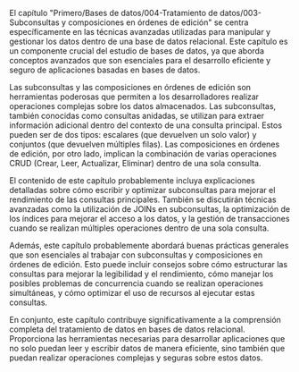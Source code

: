 El capítulo "Primero/Bases de datos/004-Tratamiento de datos/003-Subconsultas y composiciones en órdenes de edición" se centra específicamente en las técnicas avanzadas utilizadas para manipular y gestionar los datos dentro de una base de datos relacional. Este capítulo es un componente crucial del estudio de bases de datos, ya que aborda conceptos avanzados que son esenciales para el desarrollo eficiente y seguro de aplicaciones basadas en bases de datos.

Las subconsultas y las composiciones en órdenes de edición son herramientas poderosas que permiten a los desarrolladores realizar operaciones complejas sobre los datos almacenados. Las subconsultas, también conocidas como consultas anidadas, se utilizan para extraer información adicional dentro del contexto de una consulta principal. Estos pueden ser de dos tipos: escalares (que devuelven un solo valor) y conjuntos (que devuelven múltiples filas). Las composiciones en órdenes de edición, por otro lado, implican la combinación de varias operaciones CRUD (Crear, Leer, Actualizar, Eliminar) dentro de una sola consulta.

El contenido de este capítulo probablemente incluya explicaciones detalladas sobre cómo escribir y optimizar subconsultas para mejorar el rendimiento de las consultas principales. También se discutirán técnicas avanzadas como la utilización de JOINs en subconsultas, la optimización de los índices para mejorar el acceso a los datos, y la gestión de transacciones cuando se realizan múltiples operaciones dentro de una sola consulta.

Además, este capítulo probablemente abordará buenas prácticas generales que son esenciales al trabajar con subconsultas y composiciones en órdenes de edición. Esto puede incluir consejos sobre cómo estructurar las consultas para mejorar la legibilidad y el rendimiento, cómo manejar los posibles problemas de concurrencia cuando se realizan operaciones simultáneas, y cómo optimizar el uso de recursos al ejecutar estas consultas.

En conjunto, este capítulo contribuye significativamente a la comprensión completa del tratamiento de datos en bases de datos relacional. Proporciona las herramientas necesarias para desarrollar aplicaciones que no solo puedan leer y escribir datos de manera eficiente, sino también que puedan realizar operaciones complejas y seguras sobre estos datos.
